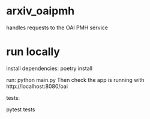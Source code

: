 # arxiv_oaipmh
handles requests to the OAI PMH service

# run locally
install dependencies:
poetry install

run:
python main.py
Then check the app is running with http://localhost:8080/oai

tests:

pytest tests